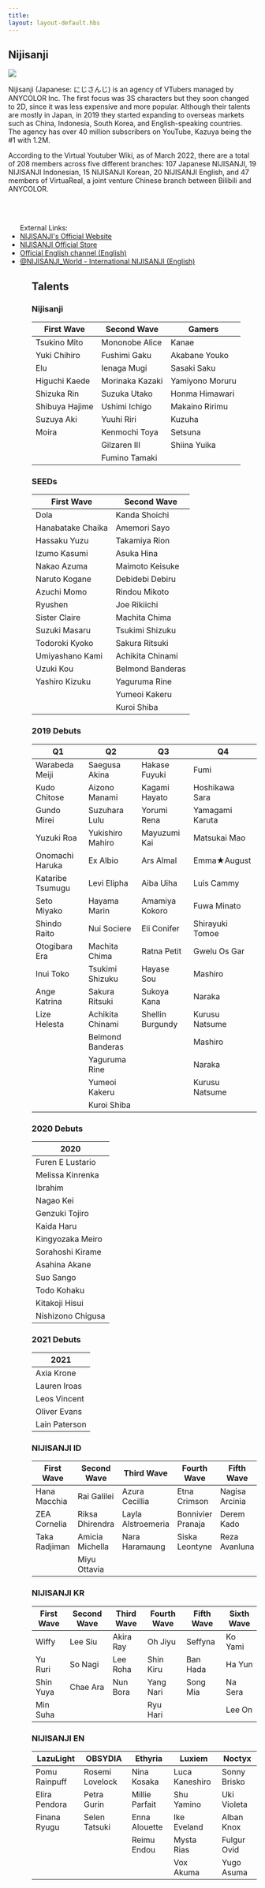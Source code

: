 ```yaml
---
title: ㅤ
layout: layout-default.hbs
---
```

## Nijisanji
<img class="homeimg"
            src="https://www.itochu.co.jp/en/news/press/2020/__icsFiles/afieldfile/2020/04/22/news_200414.jpg">

<p class="main-text">Nijisanji (Japanese: にじさんじ) is an agency of VTubers managed by ANYCOLOR Inc. The first focus was 3S characters but they soon changed to 2D, since it was less expensive and more popular. Although their talents are mostly in Japan, in 2019 they started expanding to overseas markets such as China, Indonesia, South Korea, and English-speaking countries. The agency has over 40 million subscribers on YouTube, Kazuya being the #1 with 1.2M.  <p>

<p class="main-text">According to the Virtual Youtuber Wiki, as of March 2022, there are a total of 208 members across five different branches: 107 Japanese NIJISANJI, 19 NIJISANJI Indonesian, 15 NIJISANJI Korean, 20 NIJISANJI English, and 47 members of VirtuaReal, a joint venture Chinese branch between Bilibili and ANYCOLOR.</p>

<br>
<br>
<ul class="hololinks">
External Links:
<li><a href="https://www.nijisanji.jp/en">NIJISANJI's Official Website </a></li>
<li> <a href="https://store.nijisanji.jp/">NIJISANJI Official Store</a></li>
<li> <a href="https://www.youtube.com/channel/UC-JSeFfovhNsEhftt1WHMvg">Official English channel (English)</a></li>
<li> <a href="https://twitter.com/NIJISANJI_World">@NIJISANJI_World - International NIJISANJI (English)</a></li>
<ul>

## Talents

### Nijisanji

| First Wave     	| Second Wave     	| Gamers          	|
|----------------	|-----------------	|-----------------	|
| Tsukino Mito   	| Mononobe Alice  	| Kanae           	|
| Yuki Chihiro   	| Fushimi Gaku    	| Akabane Youko   	|
| Elu            	| Ienaga Mugi     	| Sasaki Saku     	|
| Higuchi Kaede  	| Morinaka Kazaki 	| Yamiyono Moruru 	|
| Shizuka Rin    	| Suzuka Utako    	| Honma Himawari  	|
| Shibuya Hajime 	| Ushimi Ichigo   	| Makaino Ririmu  	|
| Suzuya Aki     	| Yuuhi Riri      	| Kuzuha          	|
| Moira          	| Kenmochi Toya   	| Setsuna         	|
|                	| Gilzaren III    	| Shiina Yuika    	|
|                	| Fumino Tamaki   	|                 	|

### SEEDs

| First Wave        	| Second Wave      	|
|-------------------	|------------------	|
| Dola              	| Kanda Shoichi    	|
| Hanabatake Chaika 	| Amemori Sayo     	|
| Hassaku Yuzu      	| Takamiya Rion    	|
| Izumo Kasumi      	| Asuka Hina       	|
| Nakao Azuma       	| Maimoto Keisuke  	|
| Naruto Kogane     	| Debidebi Debiru  	|
| Azuchi Momo       	| Rindou Mikoto    	|
| Ryushen           	| Joe Rikiichi     	|
| Sister Claire     	| Machita Chima    	|
| Suzuki Masaru     	| Tsukimi Shizuku  	|
| Todoroki Kyoko    	| Sakura Ritsuki   	|
| Umiyashano Kami   	| Achikita Chinami 	|
| Uzuki Kou         	| Belmond Banderas 	|
| Yashiro Kizuku    	| Yaguruma Rine    	|
|                   	| Yumeoi Kakeru    	|
|                   	| Kuroi Shiba      	|

### 2019 Debuts
| Q1               	| Q2               	| Q3               	| Q4              	|
|------------------	|------------------	|------------------	|-----------------	|
| Warabeda Meiji   	| Saegusa Akina    	| Hakase Fuyuki    	| Fumi            	|
| Kudo Chitose     	| Aizono Manami    	| Kagami Hayato    	| Hoshikawa Sara  	|
| Gundo Mirei      	| Suzuhara Lulu    	| Yorumi Rena      	| Yamagami Karuta 	|
| Yuzuki Roa       	| Yukishiro Mahiro 	| Mayuzumi Kai     	| Matsukai Mao    	|
| Onomachi Haruka  	| Ex Albio         	| Ars Almal        	| Emma★August     	|
| Kataribe Tsumugu 	| Levi Elipha      	| Aiba Uiha        	| Luis Cammy      	|
| Seto Miyako      	| Hayama Marin     	| Amamiya Kokoro   	| Fuwa Minato     	|
| Shindo Raito     	| Nui Sociere      	| Eli Conifer      	| Shirayuki Tomoe 	|
| Otogibara Era    	| Machita Chima    	| Ratna Petit      	| Gwelu Os Gar    	|
| Inui Toko        	| Tsukimi Shizuku  	| Hayase Sou       	| Mashiro         	|
| Ange Katrina     	| Sakura Ritsuki   	| Sukoya Kana      	| Naraka          	|
| Lize Helesta     	| Achikita Chinami 	| Shellin Burgundy 	| Kurusu Natsume  	|
|                  	| Belmond Banderas 	|                  	| Mashiro         	|
|                  	| Yaguruma Rine    	|                  	| Naraka          	|
|                  	| Yumeoi Kakeru    	|                  	| Kurusu Natsume  	|
|                  	| Kuroi Shiba      	|                  	|                 	|

### 2020 Debuts         

| 2020             	|
|-------------------	|
| Furen E Lustario  	|
| Melissa Kinrenka  	|
| Ibrahim           	|
| Nagao Kei         	|
| Genzuki Tojiro    	|
| Kaida Haru        	|
| Kingyozaka Meiro  	|
| Sorahoshi Kirame  	|
| Asahina Akane     	|
| Suo Sango         	|
| Todo Kohaku       	|
| Kitakoji Hisui    	|
| Nishizono Chigusa 	|

### 2021 Debuts

| 2021          	|
|---------------	|
| Axia Krone    	|
| Lauren Iroas  	|
| Leos Vincent  	|
| Oliver Evans  	|
| Lain Paterson 	|

### NIJISANJI ID

| First Wave    	| Second Wave     	| Third Wave         	| Fourth Wave       	| Fifth Wave     	| Sixth Wave     	|
|---------------	|-----------------	|--------------------	|-------------------	|----------------	|----------------	|
| Hana Macchia  	| Rai Galilei     	| Azura Cecillia     	| Etna Crimson      	| Nagisa Arcinia 	| Hyona Elatiora 	|
| ZEA Cornelia  	| Riksa Dhirendra 	| Layla Alstroemeria 	| Bonnivier Pranaja 	| Derem Kado     	| Xia Ekavira    	|
| Taka Radjiman 	| Amicia Michella 	| Nara Haramaung     	| Siska Leontyne    	| Reza Avanluna  	| Mika Melatika  	|
|               	| Miyu Ottavia    	|                    	|                   	|                	|                	|

### NIJISANJI KR

| First Wave 	| Second Wave 	| Third Wave 	| Fourth Wave 	| Fifth Wave 	| Sixth Wave 	|
|------------	|-------------	|------------	|-------------	|------------	|------------	|
| Wiffy      	| Lee Siu     	| Akira Ray  	| Oh Jiyu     	| Seffyna    	| Ko Yami    	|
| Yu Ruri    	| So Nagi     	| Lee Roha   	| Shin Kiru   	| Ban Hada   	| Ha Yun     	|
| Shin Yuya  	| Chae Ara    	| Nun Bora   	| Yang Nari   	| Song Mia   	| Na Sera    	|
| Min Suha   	|             	|            	| Ryu Hari    	|            	| Lee On     	|

### NIJISANJI EN

| LazuLight     	| OBSYDIA         	| Ethyria        	| Luxiem         	| Noctyx       	|
|---------------	|-----------------	|----------------	|----------------	|--------------	|
| Pomu Rainpuff 	| Rosemi Lovelock 	| Nina Kosaka    	| Luca Kaneshiro 	| Sonny Brisko 	|
| Elira Pendora 	| Petra Gurin     	| Millie Parfait 	| Shu Yamino     	| Uki Violeta  	|
| Finana Ryugu  	| Selen Tatsuki   	| Enna Alouette  	| Ike Eveland    	| Alban Knox   	|
|               	|                 	| Reimu Endou    	| Mysta Rias     	| Fulgur Ovid  	|
|               	|                 	|                	| Vox Akuma      	| Yugo Asuma   	|